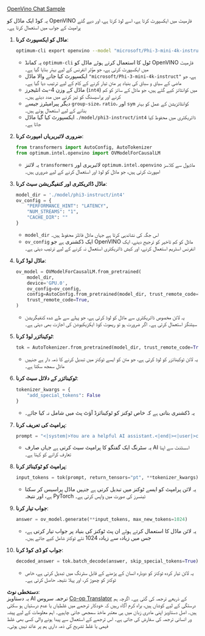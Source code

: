 <!--
CO_OP_TRANSLATOR_METADATA:
{
  "original_hash": "a2a54312eea82ac654fb0f6d39b1f772",
  "translation_date": "2025-07-16T23:01:46+00:00",
  "source_file": "md/02.Application/01.TextAndChat/Phi3/E2E_OpenVino_Chat.md",
  "language_code": "ur"
}
-->
[OpenVino Chat Sample](../../../../../../code/06.E2E/E2E_OpenVino_Chat_Phi3-instruct.ipynb)

یہ کوڈ ایک ماڈل کو OpenVINO فارمیٹ میں ایکسپورٹ کرتا ہے، اسے لوڈ کرتا ہے، اور دیے گئے پرامپٹ کے جواب میں استعمال کرتا ہے۔

1. **ماڈل کو ایکسپورٹ کرنا**:
   ```bash
   optimum-cli export openvino --model "microsoft/Phi-3-mini-4k-instruct" --task text-generation-with-past --weight-format int4 --group-size 128 --ratio 0.6 --sym --trust-remote-code ./model/phi3-instruct/int4
   ```
   - یہ کمانڈ `optimum-cli` ٹول کا استعمال کرتے ہوئے ماڈل کو OpenVINO فارمیٹ میں ایکسپورٹ کرتی ہے، جو مؤثر انفرنس کے لیے بہتر بنایا گیا ہے۔
   - ایکسپورٹ کیا جانے والا ماڈل `"microsoft/Phi-3-mini-4k-instruct"` ہے، جو ماضی کے سیاق و سباق کی بنیاد پر متن تیار کرنے کے کام کے لیے ترتیب دیا گیا ہے۔
   - ماڈل کے وزن 4-بٹ انٹیجرز (`int4`) میں کوانٹائز کیے گئے ہیں، جو ماڈل کے سائز کو کم کرنے اور پراسیسنگ کو تیز کرنے میں مدد دیتے ہیں۔
   - دیگر پیرامیٹرز جیسے `group-size`، `ratio`، اور `sym` کوانٹائزیشن کے عمل کو بہتر بنانے کے لیے استعمال ہوتے ہیں۔
   - ایکسپورٹ کیا گیا ماڈل `./model/phi3-instruct/int4` ڈائریکٹری میں محفوظ کیا جاتا ہے۔

2. **ضروری لائبریریاں امپورٹ کرنا**:
   ```python
   from transformers import AutoConfig, AutoTokenizer
   from optimum.intel.openvino import OVModelForCausalLM
   ```
   - یہ لائنز `transformers` لائبریری اور `optimum.intel.openvino` ماڈیول سے کلاسز امپورٹ کرتی ہیں، جو ماڈل کو لوڈ اور استعمال کرنے کے لیے ضروری ہیں۔

3. **ماڈل ڈائریکٹری اور کنفیگریشن سیٹ کرنا**:
   ```python
   model_dir = './model/phi3-instruct/int4'
   ov_config = {
       "PERFORMANCE_HINT": "LATENCY",
       "NUM_STREAMS": "1",
       "CACHE_DIR": ""
   }
   ```
   - `model_dir` اس جگہ کی نشاندہی کرتا ہے جہاں ماڈل فائلز محفوظ ہیں۔
   - `ov_config` ایک ڈکشنری ہے جو OpenVINO ماڈل کو کم تاخیر کو ترجیح دینے، ایک انفرنس اسٹریم استعمال کرنے، اور کیش ڈائریکٹری استعمال نہ کرنے کے لیے ترتیب دیتی ہے۔

4. **ماڈل لوڈ کرنا**:
   ```python
   ov_model = OVModelForCausalLM.from_pretrained(
       model_dir,
       device='GPU.0',
       ov_config=ov_config,
       config=AutoConfig.from_pretrained(model_dir, trust_remote_code=True),
       trust_remote_code=True,
   )
   ```
   - یہ لائن مخصوص ڈائریکٹری سے ماڈل کو لوڈ کرتی ہے، جو پہلے سے طے شدہ کنفیگریشن سیٹنگز استعمال کرتی ہے۔ اگر ضرورت ہو تو ریموٹ کوڈ ایکزیکیوشن کی اجازت بھی دیتی ہے۔

5. **ٹوکینائزر لوڈ کرنا**:
   ```python
   tok = AutoTokenizer.from_pretrained(model_dir, trust_remote_code=True)
   ```
   - یہ لائن ٹوکینائزر کو لوڈ کرتی ہے، جو متن کو ایسے ٹوکنز میں تبدیل کرنے کا ذمہ دار ہے جنہیں ماڈل سمجھ سکتا ہے۔

6. **ٹوکینائزر کے دلائل سیٹ کرنا**:
   ```python
   tokenizer_kwargs = {
       "add_special_tokens": False
   }
   ```
   - یہ ڈکشنری بتاتی ہے کہ خاص ٹوکنز کو ٹوکینائزڈ آؤٹ پٹ میں شامل نہ کیا جائے۔

7. **پرامپٹ کی تعریف کرنا**:
   ```python
   prompt = "<|system|>You are a helpful AI assistant.<|end|><|user|>can you introduce yourself?<|end|><|assistant|>"
   ```
   - یہ سٹرنگ ایک گفتگو کا پرامپٹ سیٹ کرتی ہے جہاں صارف AI اسسٹنٹ سے اپنا تعارف کرانے کو کہتا ہے۔

8. **پرامپٹ کو ٹوکینائز کرنا**:
   ```python
   input_tokens = tok(prompt, return_tensors="pt", **tokenizer_kwargs)
   ```
   - یہ لائن پرامپٹ کو ایسے ٹوکنز میں تبدیل کرتی ہے جنہیں ماڈل پراسیس کر سکتا ہے، اور نتیجہ PyTorch ٹینسرز کی صورت میں واپس کرتی ہے۔

9. **جواب تیار کرنا**:
   ```python
   answer = ov_model.generate(**input_tokens, max_new_tokens=1024)
   ```
   - یہ لائن ماڈل کا استعمال کرتے ہوئے ان پٹ ٹوکنز کی بنیاد پر جواب تیار کرتی ہے، جس میں زیادہ سے زیادہ 1024 نئے ٹوکنز شامل کیے جاتے ہیں۔

10. **جواب کو ڈی کوڈ کرنا**:
    ```python
    decoded_answer = tok.batch_decode(answer, skip_special_tokens=True)[0]
    ```
    - یہ لائن تیار کردہ ٹوکنز کو دوبارہ انسان کے پڑھنے کے قابل سٹرنگ میں تبدیل کرتی ہے، خاص ٹوکنز کو چھوڑ کر، اور پہلا نتیجہ حاصل کرتی ہے۔

**دستخطی نوٹ**:  
یہ دستاویز AI ترجمہ سروس [Co-op Translator](https://github.com/Azure/co-op-translator) کے ذریعے ترجمہ کی گئی ہے۔ اگرچہ ہم درستگی کے لیے کوشاں ہیں، براہ کرم آگاہ رہیں کہ خودکار ترجمے میں غلطیاں یا عدم درستیاں ہو سکتی ہیں۔ اصل دستاویز اپنی مادری زبان میں ہی معتبر ماخذ سمجھی جانی چاہیے۔ اہم معلومات کے لیے پیشہ ور انسانی ترجمہ کی سفارش کی جاتی ہے۔ اس ترجمے کے استعمال سے پیدا ہونے والی کسی بھی غلط فہمی یا غلط تشریح کی ذمہ داری ہم پر عائد نہیں ہوتی۔